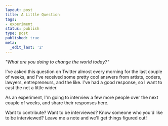 ```yaml
---
layout: post
title: A Little Question
tags:
- experiment
status: publish
type: post
published: true
meta:
  _edit_last: '2'
---
```

<em>"What are you doing to change the world today?"</em>

I've asked this question on Twitter almost every morning for the last couple of weeks, and I've received some pretty cool answers from artists, coders, lawyers, entrepreneurs, and the like.  I've had a good response, so I want to cast the net a little wider.

As an experiment, I'm going to interview a few more people over the next couple of weeks, and share their responses here.

Want to contribute?  Want to be interviewed? Know someone who you'd like to be interviewed? Leave me a note and we'll get things figured out!
